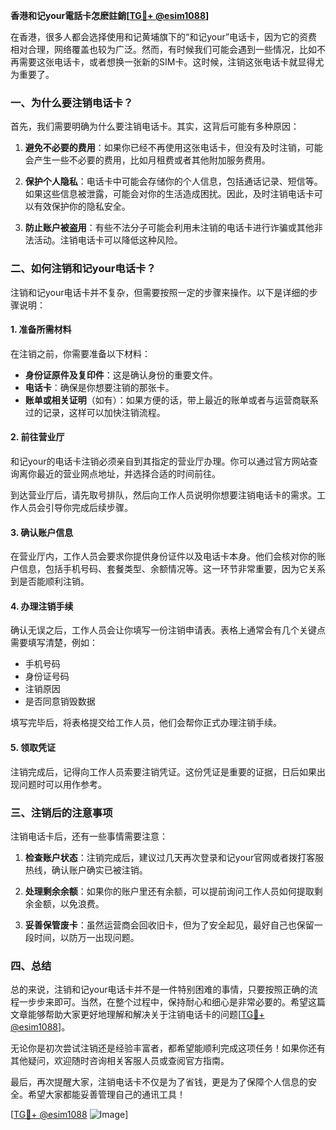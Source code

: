 **香港和记your電話卡怎麽註銷[[TG💪+ @esim1088](https://t.me/s/esim1088)]**

在香港，很多人都会选择使用和记黄埔旗下的“和记your”电话卡，因为它的资费相对合理，网络覆盖也较为广泛。然而，有时候我们可能会遇到一些情况，比如不再需要这张电话卡，或者想换一张新的SIM卡。这时候，注销这张电话卡就显得尤为重要了。

### 一、为什么要注销电话卡？

首先，我们需要明确为什么要注销电话卡。其实，这背后可能有多种原因：

1. **避免不必要的费用**：如果你已经不再使用这张电话卡，但没有及时注销，可能会产生一些不必要的费用，比如月租费或者其他附加服务费用。
   
2. **保护个人隐私**：电话卡中可能会存储你的个人信息，包括通话记录、短信等。如果这些信息被泄露，可能会对你的生活造成困扰。因此，及时注销电话卡可以有效保护你的隐私安全。

3. **防止账户被盗用**：有些不法分子可能会利用未注销的电话卡进行诈骗或其他非法活动。注销电话卡可以降低这种风险。

### 二、如何注销和记your电话卡？

注销和记your电话卡并不复杂，但需要按照一定的步骤来操作。以下是详细的步骤说明：

#### 1. 准备所需材料

在注销之前，你需要准备以下材料：

- **身份证原件及复印件**：这是确认身份的重要文件。
- **电话卡**：确保是你想要注销的那张卡。
- **账单或相关证明**（如有）：如果方便的话，带上最近的账单或者与运营商联系过的记录，这样可以加快注销流程。

#### 2. 前往营业厅

和记your的电话卡注销必须亲自到其指定的营业厅办理。你可以通过官方网站查询离你最近的营业网点地址，并选择合适的时间前往。

到达营业厅后，请先取号排队，然后向工作人员说明你想要注销电话卡的需求。工作人员会引导你完成后续步骤。

#### 3. 确认账户信息

在营业厅内，工作人员会要求你提供身份证件以及电话卡本身。他们会核对你的账户信息，包括手机号码、套餐类型、余额情况等。这一环节非常重要，因为它关系到是否能顺利注销。

#### 4. 办理注销手续

确认无误之后，工作人员会让你填写一份注销申请表。表格上通常会有几个关键点需要填写清楚，例如：

- 手机号码
- 身份证号码
- 注销原因
- 是否同意销毁数据

填写完毕后，将表格提交给工作人员，他们会帮你正式办理注销手续。

#### 5. 领取凭证

注销完成后，记得向工作人员索要注销凭证。这份凭证是重要的证据，日后如果出现问题时可以用作参考。

### 三、注销后的注意事项

注销电话卡后，还有一些事情需要注意：

1. **检查账户状态**：注销完成后，建议过几天再次登录和记your官网或者拨打客服热线，确认账户确实已被注销。

2. **处理剩余余额**：如果你的账户里还有余额，可以提前询问工作人员如何提取剩余金额，以免浪费。

3. **妥善保管废卡**：虽然运营商会回收旧卡，但为了安全起见，最好自己也保留一段时间，以防万一出现问题。

### 四、总结

总的来说，注销和记your电话卡并不是一件特别困难的事情，只要按照正确的流程一步步来即可。当然，在整个过程中，保持耐心和细心是非常必要的。希望这篇文章能够帮助大家更好地理解和解决关于注销电话卡的问题[[TG💪+ @esim1088](https://t.me/s/esim1088)]。

无论你是初次尝试注销还是经验丰富者，都希望能顺利完成这项任务！如果你还有其他疑问，欢迎随时咨询相关客服人员或查阅官方指南。

最后，再次提醒大家，注销电话卡不仅是为了省钱，更是为了保障个人信息的安全。希望大家都能妥善管理自己的通讯工具！

[[TG💪+ @esim1088](https://t.me/s/esim1088) ![Image](https://i.postimg.cc/4NQfJmqS/Snipaste-2025-05-13-00-14-12.png)]